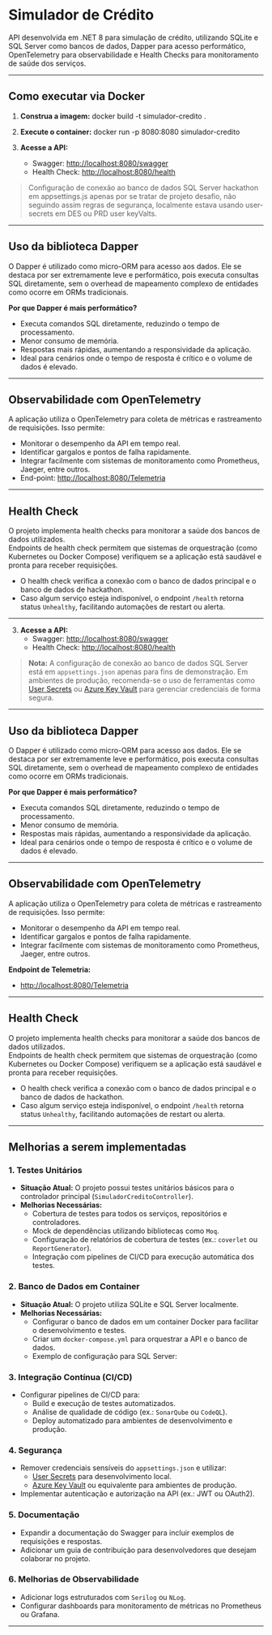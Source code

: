 ﻿# Simulador de Crédito

API desenvolvida em .NET 8 para simulação de crédito, utilizando SQLite e SQL Server como bancos de dados, Dapper para acesso performático, OpenTelemetry para observabilidade e Health Checks para monitoramento de saúde dos serviços.

---

## Como executar via Docker

1. **Construa a imagem:**
   docker build -t simulador-credito .

2. **Execute o container:**
   docker run -p 8080:8080 simulador-credito


4. **Acesse a API:**
   - Swagger: [http://localhost:8080/swagger](http://localhost:8080/swagger)
   - Health Check: [http://localhost:8080/health](http://localhost:8080/health)

> Configuração de conexão ao banco de dados SQL Server hackathon em appsettings.js apenas por se tratar de projeto desafio, não seguindo assim regras de segurança, localmente estava usando user-secrets em DES ou PRD user keyValts.

---

## Uso da biblioteca Dapper

O Dapper é utilizado como micro-ORM para acesso aos dados. Ele se destaca por ser extremamente leve e performático, pois executa consultas SQL diretamente, sem o overhead de mapeamento complexo de entidades como ocorre em ORMs tradicionais.

**Por que Dapper é mais performático?**
- Executa comandos SQL diretamente, reduzindo o tempo de processamento.
- Menor consumo de memória.
- Respostas mais rápidas, aumentando a responsividade da aplicação.
- Ideal para cenários onde o tempo de resposta é crítico e o volume de dados é elevado.

---

## Observabilidade com OpenTelemetry

A aplicação utiliza o OpenTelemetry para coleta de métricas e rastreamento de requisições. Isso permite:
- Monitorar o desempenho da API em tempo real.
- Identificar gargalos e pontos de falha rapidamente.
- Integrar facilmente com sistemas de monitoramento como Prometheus, Jaeger, entre outros.
- End-point: [http://localhost:8080/Telemetria](http://localhost:8080/Telemetria)
---

## Health Check

O projeto implementa health checks para monitorar a saúde dos bancos de dados utilizados.  
Endpoints de health check permitem que sistemas de orquestração (como Kubernetes ou Docker Compose) verifiquem se a aplicação está saudável e pronta para receber requisições.

- O health check verifica a conexão com o banco de dados principal e o banco de dados de hackathon.
- Caso algum serviço esteja indisponível, o endpoint `/health` retorna status `Unhealthy`, facilitando automações de restart ou alerta.

---


3. **Acesse a API:**
   - Swagger: [http://localhost:8080/swagger](http://localhost:8080/swagger)
   - Health Check: [http://localhost:8080/health](http://localhost:8080/health)

> **Nota:** A configuração de conexão ao banco de dados SQL Server está em `appsettings.json` apenas para fins de demonstração. Em ambientes de produção, recomenda-se o uso de ferramentas como [User Secrets](https://learn.microsoft.com/aspnet/core/security/app-secrets) ou [Azure Key Vault](https://learn.microsoft.com/azure/key-vault/) para gerenciar credenciais de forma segura.

---

## Uso da biblioteca Dapper

O Dapper é utilizado como micro-ORM para acesso aos dados. Ele se destaca por ser extremamente leve e performático, pois executa consultas SQL diretamente, sem o overhead de mapeamento complexo de entidades como ocorre em ORMs tradicionais.

**Por que Dapper é mais performático?**
- Executa comandos SQL diretamente, reduzindo o tempo de processamento.
- Menor consumo de memória.
- Respostas mais rápidas, aumentando a responsividade da aplicação.
- Ideal para cenários onde o tempo de resposta é crítico e o volume de dados é elevado.

---

## Observabilidade com OpenTelemetry

A aplicação utiliza o OpenTelemetry para coleta de métricas e rastreamento de requisições. Isso permite:
- Monitorar o desempenho da API em tempo real.
- Identificar gargalos e pontos de falha rapidamente.
- Integrar facilmente com sistemas de monitoramento como Prometheus, Jaeger, entre outros.

**Endpoint de Telemetria:**
- [http://localhost:8080/Telemetria](http://localhost:8080/Telemetria)

---

## Health Check

O projeto implementa health checks para monitorar a saúde dos bancos de dados utilizados.  
Endpoints de health check permitem que sistemas de orquestração (como Kubernetes ou Docker Compose) verifiquem se a aplicação está saudável e pronta para receber requisições.

- O health check verifica a conexão com o banco de dados principal e o banco de dados de hackathon.
- Caso algum serviço esteja indisponível, o endpoint `/health` retorna status `Unhealthy`, facilitando automações de restart ou alerta.

---

## Melhorias a serem implementadas

### 1. **Testes Unitários**
- **Situação Atual:** O projeto possui testes unitários básicos para o controlador principal (`SimuladorCreditoController`).
- **Melhorias Necessárias:**
  - Cobertura de testes para todos os serviços, repositórios e controladores.
  - Mock de dependências utilizando bibliotecas como `Moq`.
  - Configuração de relatórios de cobertura de testes (ex.: `coverlet` ou `ReportGenerator`).
  - Integração com pipelines de CI/CD para execução automática dos testes.

### 2. **Banco de Dados em Container**
- **Situação Atual:** O projeto utiliza SQLite e SQL Server localmente.
- **Melhorias Necessárias:**
  - Configurar o banco de dados em um container Docker para facilitar o desenvolvimento e testes.
  - Criar um `docker-compose.yml` para orquestrar a API e o banco de dados.
  - Exemplo de configuração para SQL Server:

### 3. **Integração Contínua (CI/CD)**
- Configurar pipelines de CI/CD para:
  - Build e execução de testes automatizados.
  - Análise de qualidade de código (ex.: `SonarQube` ou `CodeQL`).
  - Deploy automatizado para ambientes de desenvolvimento e produção.

### 4. **Segurança**
- Remover credenciais sensíveis do `appsettings.json` e utilizar:
  - [User Secrets](https://learn.microsoft.com/aspnet/core/security/app-secrets) para desenvolvimento local.
  - [Azure Key Vault](https://learn.microsoft.com/azure/key-vault/) ou equivalente para ambientes de produção.
- Implementar autenticação e autorização na API (ex.: JWT ou OAuth2).

### 5. **Documentação**
- Expandir a documentação do Swagger para incluir exemplos de requisições e respostas.
- Adicionar um guia de contribuição para desenvolvedores que desejam colaborar no projeto.

### 6. **Melhorias de Observabilidade**
- Adicionar logs estruturados com `Serilog` ou `NLog`.
- Configurar dashboards para monitoramento de métricas no Prometheus ou Grafana.


---

